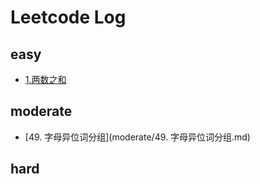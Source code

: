 # Leetcode Log

## easy

+ [1.两数之和](easy/1.两数之和.md)

## moderate

+ [49. 字母异位词分组](moderate/49. 字母异位词分组.md)

## hard

